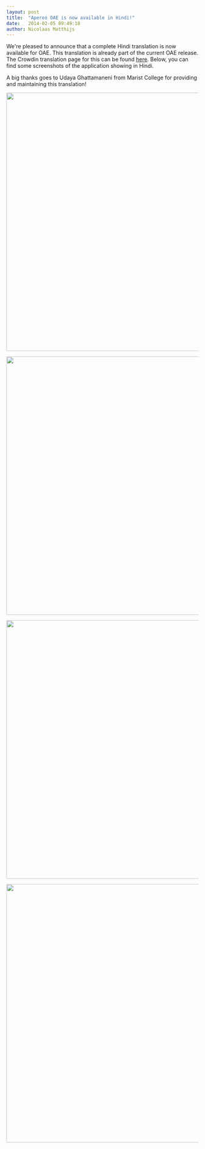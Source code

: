 ```yaml
---
layout: post
title:  "Apereo OAE is now available in Hindi!"
date:   2014-02-05 09:49:18
author: Nicolaas Matthijs
---
```

<p>We're pleased to announce that a complete Hindi translation is now available for OAE. This translation is already part of the current OAE release. The Crowdin translation page for this can be found <a href="https://crowdin.net/project/apereo-oae/hi" target="_blank">here</a>. Below, you can find some screenshots of the application showing in Hindi.</p><p>A big thanks goes to Udaya Ghattamaneni from Marist College for providing and maintaining this translation!</p><p><img src="http://i.imgur.com/UNJ5szf.png" alt="" width="900" height="677" /></p><p><img src="http://i.imgur.com/1sYAzgx.png" alt="" width="900" height="677" /></p><p><img src="http://i.imgur.com/lU9sUug.png" alt="" width="900" height="677" /></p><p><img src="http://i.imgur.com/ljzsYMw.png" alt="" width="900" height="677" /></p><p>&nbsp;</p>
